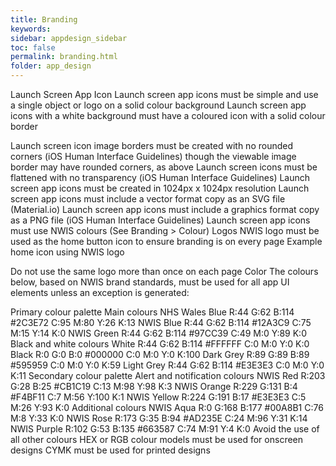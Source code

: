 ```yaml
---
title: Branding
keywords:
sidebar: appdesign_sidebar
toc: false
permalink: branding.html
folder: app_design 
---
```




Launch Screen App Icon
Launch screen app icons must be simple and use a single object or logo on a solid colour background
Launch screen app icons with a white background must have a coloured icon with a solid colour border

Launch screen icon image borders must be created with no rounded corners (iOS Human Interface Guidelines) though the viewable image border may have rounded corners, as above
Launch screen icons must be flattened with no transparency (iOS Human Interface Guidelines)
Launch screen app icons must be created in 1024px x 1024px resolution
Launch screen app icons must include a vector format copy as an SVG file (Material.io)
Launch screen app icons must include a graphics format copy as a PNG file (iOS Human Interface Guidelines)
Launch screen app icons must use NWIS colours (See Branding > Colour)
Logos
NWIS logo must be used as the home button icon to ensure branding is on every page 
Example home icon using NWIS logo

Do not use the same logo more than once on each page
Color
The colours below, based on NWIS brand standards, must be used for all app UI elements unless an exception is generated:

Primary colour palette
Main colours
NHS Wales Blue
R:44 G:62 B:114
#2C3E72
C:95 M:80 Y:26 K:13
NWIS Blue
R:44 G:62 B:114
#12A3C9
C:75 M:15 Y:14 K:0
NWIS Green
R:44 G:62 B:114
#97CC39
C:49 M:0 Y:89 K:0
Black and white colours
White
R:44 G:62 B:114
#FFFFFF
C:0 M:0 Y:0 K:0
Black
R:0 G:0 B:0
#000000
C:0 M:0 Y:0 K:100
Dark Grey
R:89 G:89 B:89
#595959
C:0 M:0 Y:0 K:59
Light Grey
R:44 G:62 B:114
#E3E3E3
C:0 M:0 Y:0 K:11
Secondary colour palette
Alert and notification colours
NWIS Red
R:203 G:28 B:25
#CB1C19
C:13 M:98 Y:98 K:3
NWIS Orange
R:229 G:131 B:4
#F4BF11
C:7 M:56 Y:100 K:1
NWIS Yellow
R:224 G:191 B:17
#E3E3E3
C:5 M:26 Y:93 K:0
Additional colours
NWIS Aqua
R:0 G:168 B:177
#00A8B1
C:76 M:8 Y:33 K:0
NWIS Rose
R:173 G:35 B:94
#AD235E
C:24 M:96 Y:31 K:14
NWIS Purple
R:102 G:53 B:135
#663587
C:74 M:91 Y:4 K:0
Avoid the use of all other colours
HEX or RGB colour models must be used for onscreen designs
CYMK must be used for printed designs